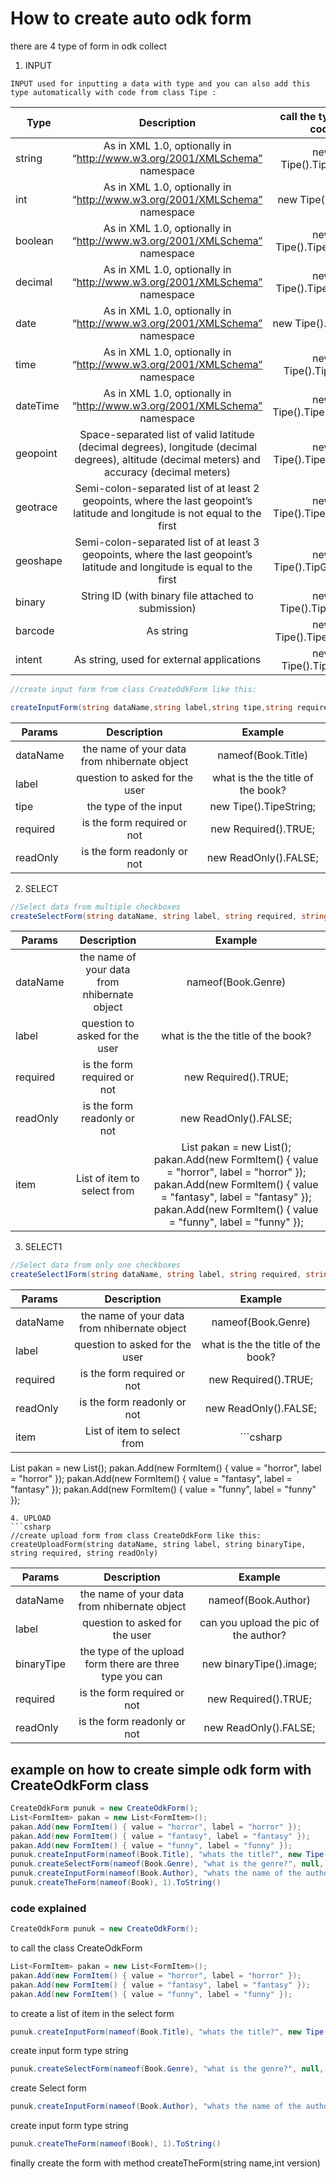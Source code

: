 # How to create auto odk form
there are 4 type of form in odk collect 
1. INPUT
 ```
 INPUT used for inputting a data with type and you can also add this type automatically with code from class Tipe :
 ```
 | Type       | Description     | call the type with code| 
| ------------- |:-------------:| :-------------:| 
| string      | As in XML 1.0, optionally in “http://www.w3.org/2001/XMLSchema” namespace | new Tipe().TipeString;
| int      | As in XML 1.0, optionally in “http://www.w3.org/2001/XMLSchema” namespace      |   new Tipe().TipeInt;
|boolean  | As in XML 1.0, optionally in “http://www.w3.org/2001/XMLSchema” namespace      | new Tipe().TipeBoolean;
|decimal|As in XML 1.0, optionally in “http://www.w3.org/2001/XMLSchema” namespace|new Tipe().TipeDecimal;
|date|As in XML 1.0, optionally in “http://www.w3.org/2001/XMLSchema” namespace|new Tipe().TipeDate;
|time|As in XML 1.0, optionally in “http://www.w3.org/2001/XMLSchema” namespace|new Tipe().TipeTime;
|dateTime|As in XML 1.0, optionally in “http://www.w3.org/2001/XMLSchema” namespace|new Tipe().TipeDateTime;
|geopoint|Space-separated list of valid latitude (decimal degrees), longitude (decimal degrees), altitude (decimal meters) and accuracy (decimal meters)|new Tipe().TipeGeopoint;
|geotrace|Semi-colon-separated list of at least 2 geopoints, where the last geopoint’s latitude and longitude is not equal to the first| new Tipe().TipeGeotrace; 	
|geoshape|Semi-colon-separated list of at least 3 geopoints, where the last geopoint’s latitude and longitude is equal to the first|new Tipe().TipGeoshape;
|binary|String ID (with binary file attached to submission)|new Tipe().TipeBinary;
|barcode|As string|new Tipe().TipeBarcode;
|intent|As string, used for external applications|new Tipe().TipeIntent;

```csharp
//create input form from class CreateOdkForm like this:

createInputForm(string dataName,string label,string tipe,string required,string readOnly)
```
| Params       | Description     | Example| 
| ------------- |:-------------:| :-------------:|
|dataName|the name of your data from nhibernate object|nameof(Book.Title)|
|label|question to asked for  the user|what is the the title of the book?|
|tipe|the type of the input |new Tipe().TipeString;|
|required|is the form required or not |new Required().TRUE;|
|readOnly|is the form readonly or not |new ReadOnly().FALSE;|

2. SELECT
```csharp
//Select data from multiple checkboxes
createSelectForm(string dataName, string label, string required, string readOnly, List<FormItem> item) 
```
| Params       | Description     | Example| 
| ------------- |:-------------:| :-------------:|
|dataName|the name of your data from nhibernate object|nameof(Book.Genre)|
|label|question to asked for  the user|what is the the title of the book?|
|required|is the form required or not |new Required().TRUE;|
|readOnly|is the form readonly or not |new ReadOnly().FALSE;|
|item|List of item to select from | List<FormItem> pakan = new List<FormItem>();               pakan.Add(new FormItem() { value = "horror", label = "horror" });               pakan.Add(new FormItem() { value = "fantasy", label = "fantasy" });                pakan.Add(new FormItem() { value = "funny", label = "funny" });|

3. SELECT1
```csharp
//Select data from only one checkboxes
createSelect1Form(string dataName, string label, string required, string readOnly, List<FormItem> item) 
```
| Params       | Description     | Example| 
| ------------- |:-------------:| :-------------:|
|dataName|the name of your data from nhibernate object|nameof(Book.Genre)|
|label|question to asked for  the user|what is the the title of the book?|
|required|is the form required or not |new Required().TRUE;|
|readOnly|is the form readonly or not |new ReadOnly().FALSE;|
|item|List of item to select from | ```csharp
List<FormItem> pakan = new List<FormItem>();               pakan.Add(new FormItem() { value = "horror", label = "horror" });               pakan.Add(new FormItem() { value = "fantasy", label = "fantasy" });                pakan.Add(new FormItem() { value = "funny", label = "funny" });
``` |
4. UPLOAD
```csharp
//create upload form from class CreateOdkForm like this:
createUploadForm(string dataName, string label, string binaryTipe, string required, string readOnly)
```
| Params       | Description     | Example| 
| ------------- |:-------------:| :-------------:|
|dataName|the name of your data from nhibernate object|nameof(Book.Author)|
|label|question to asked for  the user|can you upload the pic of the author?|
|binaryTipe|the type of the upload form there are three type you can  |new binaryTipe().image;|
|required|is the form required or not |new Required().TRUE;|
|readOnly|is the form readonly or not |new ReadOnly().FALSE;|


## example on how to create simple odk form with CreateOdkForm class
```csharp
CreateOdkForm punuk = new CreateOdkForm();
List<FormItem> pakan = new List<FormItem>();
pakan.Add(new FormItem() { value = "horror", label = "horror" });
pakan.Add(new FormItem() { value = "fantasy", label = "fantasy" });
pakan.Add(new FormItem() { value = "funny", label = "funny" });
punuk.createInputForm(nameof(Book.Title), "whats the title?", new Tipe().TipeString, new Required().TRUE, null);
punuk.createSelectForm(nameof(Book.Genre), "what is the genre?", null, null, pakan);
punuk.createInputForm(nameof(Book.Author), "whats the name of the author?", new Tipe().TipeString, new Required().TRUE, null);
punuk.createTheForm(nameof(Book), 1).ToString()
```

### code explained
```csharp
CreateOdkForm punuk = new CreateOdkForm();
```
to call the class CreateOdkForm

```csharp
List<FormItem> pakan = new List<FormItem>();
pakan.Add(new FormItem() { value = "horror", label = "horror" });
pakan.Add(new FormItem() { value = "fantasy", label = "fantasy" });
pakan.Add(new FormItem() { value = "funny", label = "funny" });
```
to create a list of item in the select form

```csharp
punuk.createInputForm(nameof(Book.Title), "whats the title?", new Tipe().TipeString, new Required().TRUE, null);
```
create input form type string
```csharp
punuk.createSelectForm(nameof(Book.Genre), "what is the genre?", null, null, pakan);
```
create Select form 
```csharp
punuk.createInputForm(nameof(Book.Author), "whats the name of the author?", new Tipe().TipeString, new Required().TRUE, null);
```
create input  form type string 
```csharp
punuk.createTheForm(nameof(Book), 1).ToString()
```
finally create the form with method createTheForm(string name,int version)


